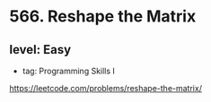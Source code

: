 # 566. Reshape the Matrix
## level: Easy

- tag: Programming Skills I

https://leetcode.com/problems/reshape-the-matrix/
